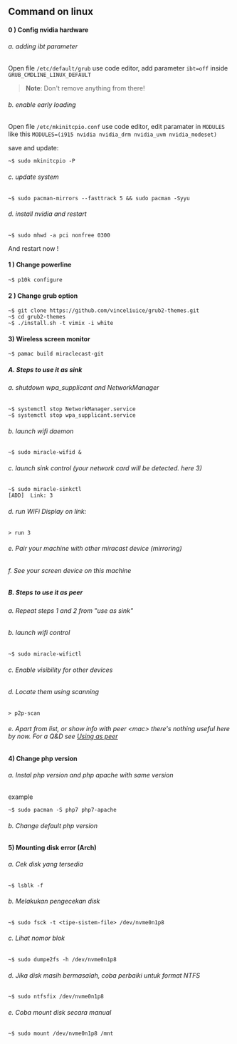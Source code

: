 ## Command on linux

#### 0 ) Config nvidia hardware

###### a. adding ibt parameter

Open file `/etc/default/grub` use code editor,
add parameter `ibt=off` inside `GRUB_CMDLINE_LINUX_DEFAULT`

> **Note**: Don't remove anything from there!

###### b. enable early loading

Open file `/etc/mkinitcpio.conf` use code editor,
edit paramater in `MODULES` like this `MODULES=(i915 nvidia nvidia_drm nvidia_uvm nvidia_modeset)`

save and update:

```
~$ sudo mkinitcpio -P
```

###### c. update system

```
~$ sudo pacman-mirrors --fasttrack 5 && sudo pacman -Syyu
```

###### d. install nvidia and restart

```
~$ sudo mhwd -a pci nonfree 0300
```

And restart now !

#### 1 ) Change powerline

```
~$ p10k configure
```

#### 2 ) Change grub option

```
~$ git clone https://github.com/vinceliuice/grub2-themes.git
~$ cd grub2-themes
~$ ./install.sh -t vimix -i white
```

#### 3) Wireless screen monitor

```
~$ pamac build miraclecast-git
```

##### A. Steps to use it as sink

###### a. shutdown wpa_supplicant and NetworkManager

```
~$ systemctl stop NetworkManager.service
~$ systemctl stop wpa_supplicant.service
```

###### b. launch wifi daemon

```
~$ sudo miracle-wifid &
```

###### c. launch sink control (your network card will be detected. here 3)

```
~$ sudo miracle-sinkctl
[ADD]  Link: 3
```

###### d. run WiFi Display on link:

```
> run 3
```

###### e. Pair your machine with other miracast device (mirroring)

###### f. See your screen device on this machine

##### B. Steps to use it as peer

###### a. Repeat steps 1 and 2 from "use as sink"

###### b. launch wifi control

```
~$ sudo miracle-wifictl
```

###### c. Enable visibility for other devices

###### d. Locate them using scanning

```
> p2p-scan
```

###### e. Apart from list, or show info with peer &lt;mac&gt; there's nothing useful here by now. For a Q&D see [Using as peer](https://github.com/albfan/miraclecast/issues/4)

#### 4) Change php version

###### a. Instal php version and php apache with same version

example

```
~$ sudo pacman -S php7 php7-apache
```

###### b. Change default php version

#### 5) Mounting disk error (Arch)

###### a. Cek disk yang tersedia

```
~$ lsblk -f
```

###### b. Melakukan pengecekan disk

```
~$ sudo fsck -t <tipe-sistem-file> /dev/nvme0n1p8
```

###### c. Lihat nomor blok

```
~$ sudo dumpe2fs -h /dev/nvme0n1p8
```

###### d. Jika disk masih bermasalah, coba perbaiki untuk format NTFS

```
~$ sudo ntfsfix /dev/nvme0n1p8
```

###### e. Coba mount disk secara manual

```
~$ sudo mount /dev/nvme0n1p8 /mnt
```

